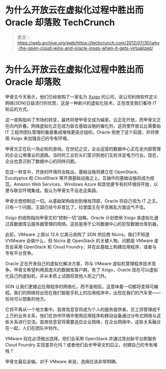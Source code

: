 # 为什么开放云在虚拟化过程中胜出而 Oracle 却落败 TechCrunch

> 原文：<https://web.archive.org/web/https://techcrunch.com/2012/07/30/why-the-open-cloud-wins-and-oracle-loses-when-it-gets-virtualized/>

# 为什么开放云在虚拟化过程中胜出而 Oracle 却落败

甲骨文今天表示，他们已经收购了一家名为 [Xsigo](https://web.archive.org/web/20221209105336/http://xsigo.com/) 的公司，该公司利用软件定义网络(SDN)日益流行的优势，这是一种新兴的虚拟化技术，正在改变我们看待 IT 和云的方式。

这一收购指向了市场的转变，最终将使甲骨文成为输家。云正在开放，而甲骨文正在向内折叠。网络虚拟化正在成为联合基础设施的催化剂，这将使开放云比需要由 IT 工程师团队管理的垂直集成堆栈更适合组织。Oracle 拒绝了这个前提，并将使用 Xsigo 来加强自己的专有环境。

甲骨文正在玩一场必败的游戏。在世纪之交，企业运营的数据中心正在走内部管理的企业公用事业的道路。当时的工业巨头们意识到他们无权涉足电力行业。现在，企业也意识到了数据中心的同样问题。

在这一转变中，开放的环境将会胜出。基础设施将建立在 OpenStack、Eucalyptus 和 CloudStack 等开源基础设施之上。互操作的基础设施将成为规范。Amazon Web Services、Windows Azure 和其他更专有的环境将开放，以便与联合环境集成。我认为甲骨文不会走这条路。

甲骨文想控制这一切。从基础架构级别到堆栈顶部，Oracle 将自己视为 IT 之王。只有一个问题。王国已经今非昔比了。拉里国王在平息叛乱方面运气不佳。

Xsigo 的收购指向甲骨文的“控制一切”战略。Oracle 计划使用 Xsigo 来虚拟化通过其数据库云服务器管理的网络。这些是用于公司数据中心的巨型数据仓库机器。

此前，VMware 上周以 12.6 亿美元收购了 SDN 供应商 Nicira。我们不知道 VVMware 会做什么，但 Nicira 是 OpenStack 的关键人物。问题是 VMware 是否会采用 OpenStack 和 Cloud Foundry，并在此基础上构建应用程序，或者与专有平台竞争。

Oracle 正在开发自己的虚拟化解决方案，将与 VMware 虚拟机管理程序技术竞争。甲骨文希望利用其庞大的数据库客户群。有了 Xsigo，Oracle 现在可以虚拟化自己的虚拟机，并从本质上试图将其他人拒之门外。

SDN 让我们更接近应用程序的网络化，而不是相反。这意味着一切都将变得可编程。我们的网络将出现在我们智能手机上的应用程序中，出现在我们的汽车里——任何可以想象的地方。

它将不再从一个地方集中。首席信息官将成为个人的服务提供者。员工将管理成千上万的业务关系，他们在协作环境中使用应用程序和移动设备通过分布式网络与这些关系进行交流。首席信息官将需要适应企业网络，在企业网络中，这些关系融合在一起，人们在团队中协作。

VMware 现在必须做出选择。他们会采用 OpenStack 并通过其创新平台即服务 Cloud Foundry 实现差异化吗？或者他们会步甲骨文的后尘，创建自己的专有堆栈？

甲骨文最后会输。对于 VMware 来说，选择应该非常明确。